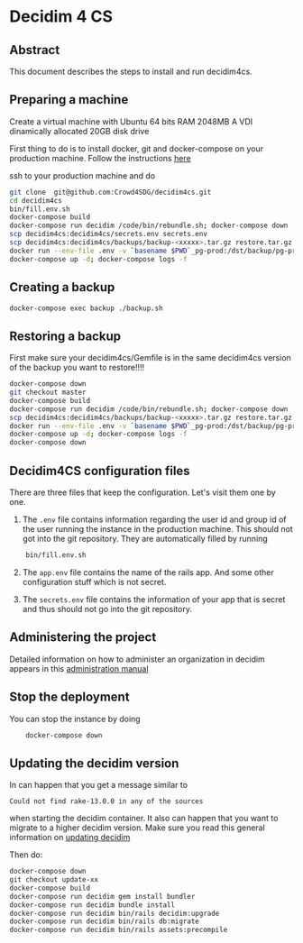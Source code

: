 # 
# Decidim 4 CS 

## Abstract

This document describes the steps to install and run decidim4cs.

## Preparing a machine 

Create a virtual machine with Ubuntu 64 bits RAM 2048MB A VDI dinamically allocated 20GB disk drive 

First thing to do is to install docker, git and docker-compose on your production machine. Follow the instructions [here](https://docs.docker.com/compose/install/)

ssh to your production machine and do 
```bash
git clone  git@github.com:Crowd4SDG/decidim4cs.git
cd decidim4cs
bin/fill.env.sh
docker-compose build
docker-compose run decidim /code/bin/rebundle.sh; docker-compose down
scp decidim4cs:decidim4cs/secrets.env secrets.env
scp decidim4cs:decidim4cs/backups/backup-<xxxxx>.tar.gz restore.tar.gz
docker run --env-file .env -v `basename $PWD`_pg-prod:/dst/backup/pg-prod -v $PWD/decidim4cs/public:/dst/backup/public -v $PWD/decidim4cs/storage:/dst/backup/storage  -v $PWD/restore.tar.gz:/root/restore.tar.gz -v $PWD/bin/restore_backup.sh:/root/r.sh ubuntu /root/r.sh
docker-compose up -d; docker-compose logs -f 
```
## Creating a backup 

```bash
docker-compose exec backup ./backup.sh
```

## Restoring a backup

First make sure your decidim4cs/Gemfile is in the same decidim4cs version of the backup you want to restore!!!!

```bash
docker-compose down
git checkout master
docker-compose build
docker-compose run decidim /code/bin/rebundle.sh; docker-compose down
scp decidim4cs:decidim4cs/backups/backup-<xxxxx>.tar.gz restore.tar.gz
docker run --env-file .env -v `basename $PWD`_pg-prod:/dst/backup/pg-prod -v $PWD/decidim4cs/public:/dst/backup/public -v $PWD/decidim4cs/storage:/dst/backup/storage  -v $PWD/restore.tar.gz:/root/restore.tar.gz -v $PWD/bin/restore_backup.sh:/root/r.sh ubuntu /root/r.sh
docker-compose up -d; docker-compose logs -f
docker-compose down
```

## Decidim4CS configuration files 

There are three files that keep the configuration. Let's visit them one by one. 

1. The `.env` file contains information regarding the user id and group id of the user running the instance in the production machine. This should not got into the git repository. They are automatically filled by running 
```bash
	bin/fill.env.sh
```
2. The `app.env` file contains the name of the rails app. And some other configuration stuff which is not secret. 

3. The `secrets.env` file contains the information of your app that is secret and thus should not go into the git repository. 


## Administering the project

Detailed information on how to administer an organization in decidim appears in this [administration manual](
https://decidim.org/pdf/Decidim_AdminManual_EN_0.10.pdf) 

## Stop the deployment

You can stop the instance by doing
```bash
	docker-compose down
```

## Updating the decidim version 

In can happen that you get a message similar to

```Could not find rake-13.0.0 in any of the sources```

when starting the decidim container. 
It also can happen that you want to migrate to a higher decidim version. 
Make sure you read this general information on [updating decidim](https://docs.decidim.org/en/install/update/)

Then do:

``` bash
docker-compose down
git checkout update-xx
docker-compose build
docker-compose run decidim gem install bundler
docker-compose run decidim bundle install
docker-compose run decidim bin/rails decidim:upgrade
docker-compose run decidim bin/rails db:migrate
docker-compose run decidim bin/rails assets:precompile
``` 

